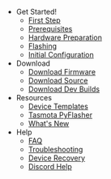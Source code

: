 * Get Started!
    * [First Step](/installation/)
    * [Prerequisites](/installation/Prerequisites)  
    * [Hardware Preparation](/installation/Hardware-Preparation)  
    * [Flashing](/installation/Flashing)  
    * [Initial Configuration](/installation/Initial-Configuration)  
* Download
    * [Download Firmware](https://github.com/arendst/Tasmota/releases)
    * [Download Source](https://github.com/arendst/Tasmota)
    * [Download Dev Builds](http://thehackbox.org/tasmota)
* Resources
    * [Device Templates](http://tasmota.fun)
    * [Tasmota PyFlasher](https://github.com/tasmota/tasmota-pyflasher/releases)
    * [What's New](What's-New)
* Help
    * [FAQ](/help/FAQ)
    * [Troubleshooting](/help/Troubleshooting)
    * [Device Recovery](/help/Device-Recovery)
    * [Discord Help](https://discord.gg/Ks2Kzd4)
